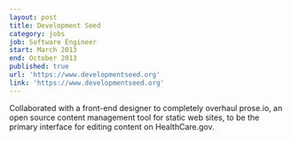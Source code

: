```yaml
---
layout: post
title: Development Seed
category: jobs
job: Software Engineer
start: March 2013
end: October 2013
published: true
url: 'https://www.developmentseed.org'
link: 'https://www.developmentseed.org'
---
```


Collaborated with a front-end designer to completely overhaul prose.io, an open source content management tool for static web sites, to be the primary interface for editing content on HealthCare.gov.
